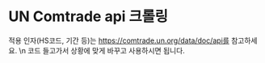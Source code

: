 # UN Comtrade api 크롤링
적용 인자(HS코드, 기간 등)는 https://comtrade.un.org/data/doc/api를 참고하세요. \n
코드 들고가서 상황에 맞게 바꾸고 사용하시면 됩니다.
